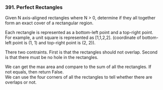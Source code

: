 ### 391. Perfect Rectangles
Given N axis-aligned rectangles where N > 0, determine if they all together form an exact cover of a rectangular region.
  
Each rectangle is represented as a bottom-left point and a top-right point. For example, a unit square is represented as [1,1,2,2]. (coordinate of bottom-left point is (1, 1) and top-right point is (2, 2)).

  
There two contraints. First is that the rectangles should not overlap. Second is that there must be no hole in the rectangles.
  
We can get the max area and compare to the sum of all the rectangles. If not equals, then return False.  
We can use the four corners of all the rectangles to tell whether there are overlaps or not.

